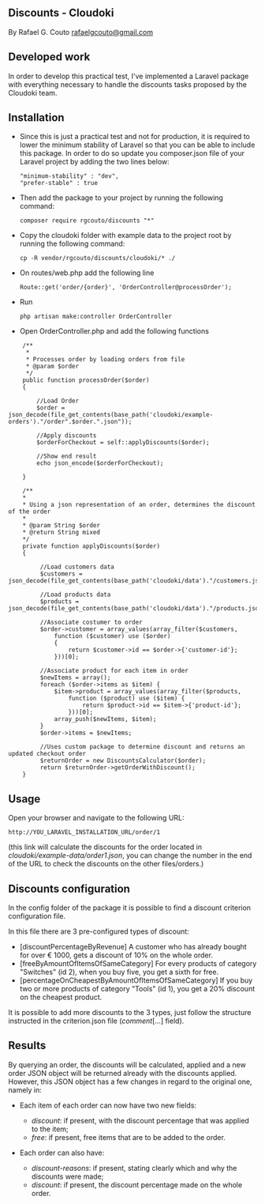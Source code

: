 ## Discounts - Cloudoki

By Rafael G. Couto <rafaelgcouto@gmail.com>



## Developed work

In order to develop this practical test, I've implemented a Laravel package with everything necessary to handle the discounts tasks
proposed by the Cloudoki team.



## Installation

- Since this is just a practical test and not for production, it is required to lower the minimum stability of Laravel 
so that you can be able to include this package. In order to do so update you composer.json file of your Laravel project by adding the two lines below:

    
    ```
    "minimum-stability" : "dev", 
    "prefer-stable" : true
    ```

- Then add the package to your project by running the following command:

    
    ```composer require rgcouto/discounts "*"```

- Copy the cloudoki folder with example data to the project root by running the following command:

    
    ```cp -R vendor/rgcouto/discounts/cloudoki/* ./```


- On routes/web.php add the following line


    ```Route::get('order/{order}', 'OrderController@processOrder');```


- Run


    ```php artisan make:controller OrderController```


- Open OrderController.php and add the following functions

```
    /**
     *
     * Processes order by loading orders from file
     * @param $order
     */
    public function processOrder($order)
    {

        //Load Order
        $order = json_decode(file_get_contents(base_path('cloudoki/example-orders')."/order".$order.".json"));

        //Apply discounts
        $orderForCheckout = self::applyDiscounts($order);

        //Show end result
        echo json_encode($orderForCheckout);

    }

    /**
    *
    * Using a json representation of an order, determines the discount of the order
    *
    * @param String $order
    * @return String mixed
    */
    private function applyDiscounts($order)
    {
 
         //Load customers data
         $customers = json_decode(file_get_contents(base_path('cloudoki/data')."/customers.json"));
    
         //Load products data
         $products = json_decode(file_get_contents(base_path('cloudoki/data')."/products.json"));
    
         //Associate costumer to order
         $order->customer = array_values(array_filter($customers,
             function ($customer) use ($order)
             {
                 return $customer->id == $order->{'customer-id'};
             }))[0];
    
         //Associate product for each item in order
         $newItems = array();
         foreach ($order->items as $item) {
             $item->product = array_values(array_filter($products,
                 function ($product) use ($item) {
                     return $product->id == $item->{'product-id'};
                 }))[0];
             array_push($newItems, $item);
         }
         $order->items = $newItems;
    
         //Uses custom package to determine discount and returns an updated checkout order
         $returnOrder = new DiscountsCalculator($order);
         return $returnOrder->getOrderWithDiscount();
    }  
```	

## Usage

Open your browser and navigate to the following URL:

	
	http://YOU_LARAVEL_INSTALLATION_URL/order/1

    
   (this link will calculate the discounts for the order located in *cloudoki/example-data/order1.json*, you can change the number in the end of the URL to check the discounts on the other files/orders.)

## Discounts configuration

In the config folder of the package it is possible to find a discount criterion configuration file.

In this file there are 3 pre-configured types of discount:
- [discountPercentageByRevenue] A customer who has already bought for over € 1000, gets a discount of 10% on the whole order.
- [freeByAmountOfItemsOfSameCategory] For every products of category "Switches" (id 2), when you buy five, you get a sixth for free.
- [percentageOnCheapestByAmountOfItemsOfSameCategory] If you buy two or more products of category "Tools" (id 1), you get a 20% discount on the cheapest product.

It is possible to add more discounts to the 3 types, just follow the structure instructed in the criterion.json file (_comment_[...] field).

## Results

By querying an order, the discounts will be calculated, applied and a new order JSON object will be returned already with the discounts applied. However, this JSON object has a few changes in regard to the original one, namely in:

- Each item of each order can now have two new fields: 

    - *discount*: if present, with the discount percentage that was applied to the item;
    - *free*: if present, free items that are to be added to the order.
    
- Each order can also have:
    
    - *discount-reasons*: if present, stating clearly which and why the discounts were made;
    - *discount*: if present, the discount percentage made on the whole order.

